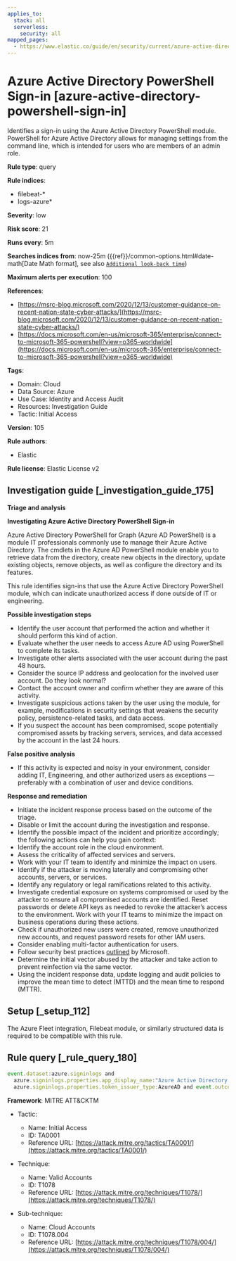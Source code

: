 ```yaml
---
applies_to:
  stack: all
  serverless:
    security: all
mapped_pages:
  - https://www.elastic.co/guide/en/security/current/azure-active-directory-powershell-sign-in.html
---
```


# Azure Active Directory PowerShell Sign-in [azure-active-directory-powershell-sign-in]

Identifies a sign-in using the Azure Active Directory PowerShell module. PowerShell for Azure Active Directory allows for managing settings from the command line, which is intended for users who are members of an admin role.

**Rule type**: query

**Rule indices**:

* filebeat-*
* logs-azure*

**Severity**: low

**Risk score**: 21

**Runs every**: 5m

**Searches indices from**: now-25m ({{ref}}/common-options.html#date-math[Date Math format], see also [`Additional look-back time`](docs-content://solutions/security/detect-and-alert/create-detection-rule.md#rule-schedule))

**Maximum alerts per execution**: 100

**References**:

* [https://msrc-blog.microsoft.com/2020/12/13/customer-guidance-on-recent-nation-state-cyber-attacks/](https://msrc-blog.microsoft.com/2020/12/13/customer-guidance-on-recent-nation-state-cyber-attacks/)
* [https://docs.microsoft.com/en-us/microsoft-365/enterprise/connect-to-microsoft-365-powershell?view=o365-worldwide](https://docs.microsoft.com/en-us/microsoft-365/enterprise/connect-to-microsoft-365-powershell?view=o365-worldwide)

**Tags**:

* Domain: Cloud
* Data Source: Azure
* Use Case: Identity and Access Audit
* Resources: Investigation Guide
* Tactic: Initial Access

**Version**: 105

**Rule authors**:

* Elastic

**Rule license**: Elastic License v2

## Investigation guide [_investigation_guide_175]

**Triage and analysis**

**Investigating Azure Active Directory PowerShell Sign-in**

Azure Active Directory PowerShell for Graph (Azure AD PowerShell) is a module IT professionals commonly use to manage their Azure Active Directory. The cmdlets in the Azure AD PowerShell module enable you to retrieve data from the directory, create new objects in the directory, update existing objects, remove objects, as well as configure the directory and its features.

This rule identifies sign-ins that use the Azure Active Directory PowerShell module, which can indicate unauthorized access if done outside of IT or engineering.

**Possible investigation steps**

* Identify the user account that performed the action and whether it should perform this kind of action.
* Evaluate whether the user needs to access Azure AD using PowerShell to complete its tasks.
* Investigate other alerts associated with the user account during the past 48 hours.
* Consider the source IP address and geolocation for the involved user account. Do they look normal?
* Contact the account owner and confirm whether they are aware of this activity.
* Investigate suspicious actions taken by the user using the module, for example, modifications in security settings that weakens the security policy, persistence-related tasks, and data access.
* If you suspect the account has been compromised, scope potentially compromised assets by tracking servers, services, and data accessed by the account in the last 24 hours.

**False positive analysis**

* If this activity is expected and noisy in your environment, consider adding IT, Engineering, and other authorized users as exceptions — preferably with a combination of user and device conditions.

**Response and remediation**

* Initiate the incident response process based on the outcome of the triage.
* Disable or limit the account during the investigation and response.
* Identify the possible impact of the incident and prioritize accordingly; the following actions can help you gain context:
* Identify the account role in the cloud environment.
* Assess the criticality of affected services and servers.
* Work with your IT team to identify and minimize the impact on users.
* Identify if the attacker is moving laterally and compromising other accounts, servers, or services.
* Identify any regulatory or legal ramifications related to this activity.
* Investigate credential exposure on systems compromised or used by the attacker to ensure all compromised accounts are identified. Reset passwords or delete API keys as needed to revoke the attacker’s access to the environment. Work with your IT teams to minimize the impact on business operations during these actions.
* Check if unauthorized new users were created, remove unauthorized new accounts, and request password resets for other IAM users.
* Consider enabling multi-factor authentication for users.
* Follow security best practices [outlined](https://docs.microsoft.com/en-us/azure/security/fundamentals/identity-management-best-practices) by Microsoft.
* Determine the initial vector abused by the attacker and take action to prevent reinfection via the same vector.
* Using the incident response data, update logging and audit policies to improve the mean time to detect (MTTD) and the mean time to respond (MTTR).


## Setup [_setup_112]

The Azure Fleet integration, Filebeat module, or similarly structured data is required to be compatible with this rule.


## Rule query [_rule_query_180]

```js
event.dataset:azure.signinlogs and
  azure.signinlogs.properties.app_display_name:"Azure Active Directory PowerShell" and
  azure.signinlogs.properties.token_issuer_type:AzureAD and event.outcome:(success or Success)
```

**Framework**: MITRE ATT&CKTM

* Tactic:

    * Name: Initial Access
    * ID: TA0001
    * Reference URL: [https://attack.mitre.org/tactics/TA0001/](https://attack.mitre.org/tactics/TA0001/)

* Technique:

    * Name: Valid Accounts
    * ID: T1078
    * Reference URL: [https://attack.mitre.org/techniques/T1078/](https://attack.mitre.org/techniques/T1078/)

* Sub-technique:

    * Name: Cloud Accounts
    * ID: T1078.004
    * Reference URL: [https://attack.mitre.org/techniques/T1078/004/](https://attack.mitre.org/techniques/T1078/004/)



